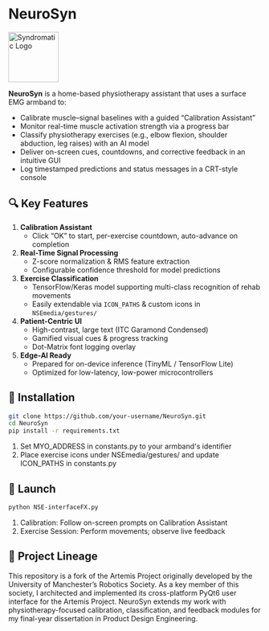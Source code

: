 # NeuroSyn

<a href="https://syndromatic.com"><img src="model-v4/NSEmedia/syn app light.png" alt="Syndromatic Logo" width="100"/></a>

**NeuroSyn** is a home-based physiotherapy assistant that uses a surface EMG armband to:

- Calibrate muscle–signal baselines with a guided “Calibration Assistant”  
- Monitor real-time muscle activation strength via a progress bar  
- Classify physiotherapy exercises (e.g., elbow flexion, shoulder abduction, leg raises) with an AI model  
- Deliver on-screen cues, countdowns, and corrective feedback in an intuitive GUI  
- Log timestamped predictions and status messages in a CRT-style console  

## 🔍 Key Features

1. **Calibration Assistant**  
   - Click “OK” to start, per-exercise countdown, auto-advance on completion  
2. **Real-Time Signal Processing**  
   - Z-score normalization & RMS feature extraction  
   - Configurable confidence threshold for model predictions  
3. **Exercise Classification**  
   - TensorFlow/Keras model supporting multi-class recognition of rehab movements  
   - Easily extendable via `ICON_PATHS` & custom icons in `NSEmedia/gestures/`  
4. **Patient-Centric UI**  
   - High-contrast, large text (ITC Garamond Condensed)  
   - Gamified visual cues & progress tracking  
   - Dot-Matrix font logging overlay  
5. **Edge-AI Ready**  
   - Prepared for on-device inference (TinyML / TensorFlow Lite)  
   - Optimized for low-latency, low-power microcontrollers  

## 💾 Installation

```bash
git clone https://github.com/your-username/NeuroSyn.git
cd NeuroSyn
pip install -r requirements.txt
```
1. Set MYO_ADDRESS in constants.py to your armband's identifier
2. Place exercise icons under NSEmedia/gestures/ and update ICON_PATHS in constants.py

## 🚀 Launch

```bash
python NSE-interfaceFX.py
```
1. Calibration: Follow on-screen prompts on Calibration Assistant
2. Exercise Session: Perform movements; observe live feedback
   
## 🌟 Project Lineage

This repository is a fork of the Artemis Project originally developed by the University of Manchester’s Robotics Society. As a key member of this society, I architected and implemented its cross-platform PyQt6 user interface for the Artemis Project. NeuroSyn extends my work with physiotherapy-focused calibration, classification, and feedback modules for my final-year dissertation in Product Design Engineering.
